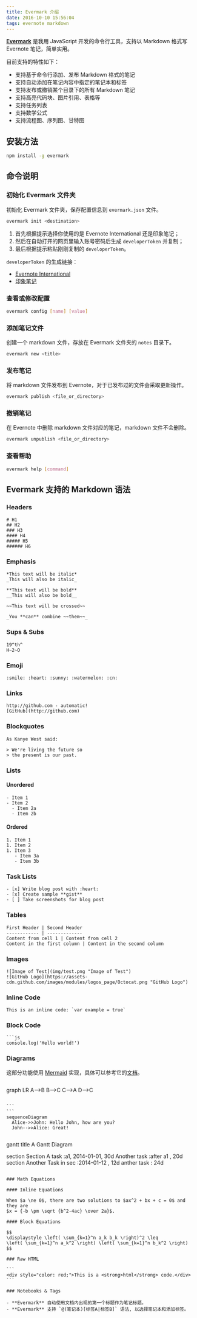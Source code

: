 ```yaml
---
title: Evermark 介绍
date: 2016-10-10 15:56:04
tags: evernote markdown
---
```


[**Evermark**](https://github.com/akuma/evermark) 是我用 JavaScript 开发的命令行工具，支持以 Markdown 格式写 Evernote 笔记，简单实用。

目前支持的特性如下：

- 支持基于命令行添加、发布 Markdown 格式的笔记
- 支持自动添加在笔记内容中指定的笔记本和标签
- 支持发布或撤销某个目录下的所有 Markdown 笔记
- 支持高亮代码块、图片引用、表格等
- 支持任务列表
- 支持数学公式
- 支持流程图、序列图、甘特图

<!--more-->

## 安装方法

```bash
npm install -g evermark
```

## 命令说明

### 初始化 Evermark 文件夹

初始化 Evermark 文件夹，保存配置信息到 `evermark.json` 文件。

```bash
evermark init <destination>
```

1. 首先根据提示选择你使用的是 Evernote International 还是印象笔记；
2. 然后在自动打开的网页里输入账号密码后生成 `developerToken` 并复制；
3. 最后根据提示粘贴刚刚复制的 `developerToken`。

`developerToken` 的生成链接：

- [Evernote International](https://www.evernote.com/api/DeveloperToken.action)
- [印象笔记](https://app.yinxiang.com/api/DeveloperToken.action)

### 查看或修改配置

```bash
evermark config [name] [value]
```

### 添加笔记文件

创建一个 markdown 文件，存放在 Evermark 文件夹的 `notes` 目录下。

```bash
evermark new <title>
```

### 发布笔记

将 markdown 文件发布到 Evernote，对于已发布过的文件会采取更新操作。

```bash
evermark publish <file_or_directory>
```

### 撤销笔记

在 Evernote 中删除 markdown 文件对应的笔记，markdown 文件不会删除。

```bash
evermark unpublish <file_or_directory>
```

### 查看帮助

```bash
evermark help [command]
```

## Evermark 支持的 Markdown 语法

### Headers

```
# H1
## H2
### H3
#### H4
##### H5
###### H6
```

### Emphasis

```
*This text will be italic*
_This will also be italic_

**This text will be bold**
__This will also be bold__

~~This text will be crossed~~

_You **can** combine ~~them~~_
```

### Sups & Subs

```
19^th^
H~2~O
```

### Emoji

```
:smile: :heart: :sunny: :watermelon: :cn:
```

### Links

```
http://github.com - automatic!
[GitHub](http://github.com)
```

### Blockquotes

```
As Kanye West said:

> We're living the future so
> the present is our past.
```

### Lists

#### Unordered

```
- Item 1
- Item 2
  - Item 2a
  - Item 2b
```

#### Ordered

```
1. Item 1
1. Item 2
1. Item 3
   - Item 3a
   - Item 3b
```

### Task Lists

```
- [x] Write blog post with :heart:
- [x] Create sample **gist**
- [ ] Take screenshots for blog post
```

### Tables

```
First Header | Second Header
------------ | -------------
Content from cell 1 | Content from cell 2
Content in the first column | Content in the second column
```

### Images

```
![Image of Test](img/test.png "Image of Test")
![GitHub Logo](https://assets-cdn.github.com/images/modules/logos_page/Octocat.png "GitHub Logo")
```

### Inline Code

```
This is an inline code: `var example = true`
```

### Block Code

```
```js
console.log('Hello world!')
``````

### Diagrams

这部分功能使用 [Mermaid](https://github.com/knsv/mermaid) 实现，具体可以参考它的[文档](http://knsv.github.io/mermaid/)。

```
```
graph LR
  A-->B
  B-->C
  C-->A
  D-->C
``````

```
```
sequenceDiagram
  Alice->>John: Hello John, how are you?
  John-->>Alice: Great!
``````

```
```
gantt
  title A Gantt Diagram

  section Section
  A task           :a1, 2014-01-01, 30d
  Another task     :after a1  , 20d
  section Another
  Task in sec      :2014-01-12  , 12d
  anther task      : 24d
``````

### Math Equations

#### Inline Equations

When $a \ne 0$, there are two solutions to $ax^2 + bx + c = 0$ and they are
$x = {-b \pm \sqrt {b^2-4ac} \over 2a}$.

#### Block Equations

$$
\displaystyle \left( \sum_{k=1}^n a_k b_k \right)^2 \leq
\left( \sum_{k=1}^n a_k^2 \right) \left( \sum_{k=1}^n b_k^2 \right)
$$

### Raw HTML

```
<div style="color: red;">This is a <strong>html</strong> code.</div>
```

### Notebooks & Tags

- **Evermark** 自动使用文档内出现的第一个标题作为笔记标题。
- **Evermark** 支持 `@(笔记本)[标签A|标签B]` 语法, 以选择笔记本和添加标签。

